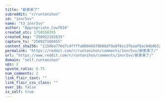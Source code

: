 ```yaml
---
title: "新家来了"
subreddit: "r/runtonihon"
id: "1nnr5vv"
name: "t3_1nnr5vv"
author: "Appropriate_Cow7034"
created_utc: 1758558395
created_key: "250922162635"
capture_ts: "250927160455"
content_sha256: "1150ba776d7c4ffffa00046678608df9a0f8cc3fbaaf8ac04b0b529e666311be"
permalink: "https://reddit.com/r/runtonihon/comments/1nnr5vv/新家来了/"
url: "https://www.reddit.com/r/runtonihon/comments/1nnr5vv/新家来了/"
domain: "self.runtonihon"
ups: 2
upvote_ratio: 0.75
num_comments: 2
link_flair_text: ""
link_flair_css_class: ""
over_18: false
is_self: true
---
```


